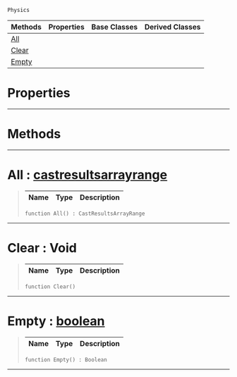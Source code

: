  `Physics`

|Methods|Properties|Base Classes|Derived Classes|
|---|---|---|---|
|[ All](https://github.com/zeroengineteam/ZeroDocs/code_reference/class_reference/castresults.markdown#all-zero-engine-document)| | | |
|[ Clear](https://github.com/zeroengineteam/ZeroDocs/code_reference/class_reference/castresults.markdown#clear-void)| | | |
|[ Empty](https://github.com/zeroengineteam/ZeroDocs/code_reference/class_reference/castresults.markdown#empty-zero-engine-docume)| | | |


 #  Properties


---  
 #  Methods


---  
 #  All : [castresultsarrayrange](https://github.com/zeroengineteam/ZeroDocs/code_reference/class_reference/castresultsarrayrange.markdown)

> 
> |Name|Type|Description|
> |---|---|---|
> ``` lang=cpp, name=Zilch
> function All() : CastResultsArrayRange
> ``` 


---  
 #  Clear : Void

> 
> |Name|Type|Description|
> |---|---|---|
> ``` lang=cpp, name=Zilch
> function Clear()
> ``` 


---  
 #  Empty : [boolean](https://github.com/zeroengineteam/ZeroDocs/code_reference/zilch_base_types/boolean.markdown)

> 
> |Name|Type|Description|
> |---|---|---|
> ``` lang=cpp, name=Zilch
> function Empty() : Boolean
> ``` 


---  
 

 